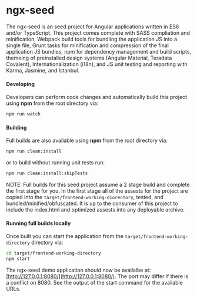 # ngx-seed

The ngx-seed is an seed project for Angular applications written in ES6 and/or TypeScript. This project comes complete with SASS compliation and minification, Webpack build tools for bundling the application JS into a single file, Grunt tasks for minification and compression of the final application JS bundles, npm for dependency management and build scripts, themeing of preinstalled design systems (Angular Material, Teradata Covalent), Internationalization (i18n), and JS unit testing and reporting with Karma, Jasmine, and Istanbul.

#### Developing
Developers can perform code changes and automatically build this project using **npm** from the root directory via:

```bash
npm run watch 
```

#### Building
Full builds are also available using **npm** from the root directory via:

```bash
npm run clean:install
```

or to build without running unit tests run:

```bash
npm run clean:install:skipTests
```

NOTE: Full builds for this seed project assume a 2 stage build and complete the first stage for you. In the first stage all of the assests for the project are copied into the `target/frontend-working-diorectory`, tested, and bundled/minified/obfuscated. It is up to the consumer of this project to include the index.html and optimized assests into any deployable archive.

#### Running full builds locally
Once built you can start the application from the `target/frontend-working-directory` directory via:

```bash
cd target/frontend-working-directory
npm start
```

The ngx-seed demo application should now be availalbe at: [http://127.0.0.1:8080/](http://127.0.0.1:8080/). The port may differ if there is a conflict on 8080. See the output of the start command for the
available URLs.


